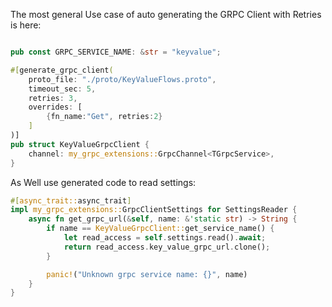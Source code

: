 The most general Use case of auto generating the GRPC Client with Retries is here:

```rust

pub const GRPC_SERVICE_NAME: &str = "keyvalue";

#[generate_grpc_client(
    proto_file: "./proto/KeyValueFlows.proto",
    timeout_sec: 5,
    retries: 3,
    overrides: [
        {fn_name:"Get", retries:2}
    ]
)]
pub struct KeyValueGrpcClient {
    channel: my_grpc_extensions::GrpcChannel<TGrpcService>,
}

```

As Well use generated code to read settings:


```rust
#[async_trait::async_trait]
impl my_grpc_extensions::GrpcClientSettings for SettingsReader {
    async fn get_grpc_url(&self, name: &'static str) -> String {
        if name == KeyValueGrpcClient::get_service_name() {
            let read_access = self.settings.read().await;
            return read_access.key_value_grpc_url.clone();
        }

        panic!("Unknown grpc service name: {}", name)
    }
}


```